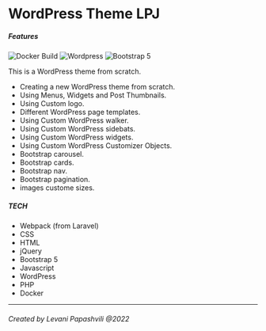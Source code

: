 # WordPress Theme LPJ

##### Features

![Docker Build](https://img.shields.io/badge/Docker-00b6f0.svg)
![Wordpress](https://img.shields.io/badge/-WordPress-informational.svg)
![Bootstrap 5](https://img.shields.io/badge/5-Bootstrap-blueviolet)

This is a WordPress theme from scratch.

- Creating a new WordPress theme from scratch.
- Using Menus, Widgets and Post Thumbnails.
- Using Custom logo.
- Different WordPress page templates.
- Using Custom WordPress walker.
- Using Custom WordPress sidebats.
- Using Custom WordPress widgets.
- Using Custom WordPress Customizer Objects.
- Bootstrap carousel.
- Bootstrap cards.
- Bootstrap nav.
- Bootstrap pagination.
- images custome sizes.


##### TECH

- Webpack (from Laravel)
- CSS
- HTML
- jQuery
- Bootstrap 5
- Javascript
- WordPress
- PHP
- Docker
 

<hr>

###### Created by Levani Papashvili @2022

<!-- ### To access phpmyadmin, go to http://localhost:8080/ Username: root Password: somewordpress -->
<!-- ### To access wordpress, go to http://localhost Username: admin Password: admin -->
